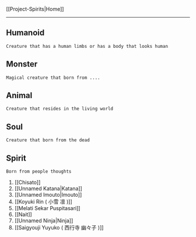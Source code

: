 [[Project-Spirits|Home]]

---

## Humanoid 
	Creature that has a human limbs or has a body that looks human
## Monster
	Magical creature that born from ....
## Animal 
	Creature that resides in the living world
## Soul
	Creature that born from the dead

## Spirit
	Born from people thoughts

1. [[Chisato]]
2. [[Unnamed Katana|Katana]]
3. [[Unnamed Imouto|Imouto]]
4. [[Koyuki Rin ( 小雪 凛 )]]
5. [[Melati Sekar Puspitasari]]
6. [[Nait]]
7. [[Unnamed Ninja|Ninja]]
8. [[Saigyouji Yuyuko ( 西行寺 幽々子 )]]
